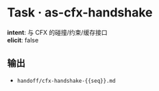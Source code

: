 # Task · as-cfx-handshake

**intent**: 与 CFX 的碰撞/约束/缓存接口  
**elicit**: false

## 输出

- `handoff/cfx-handshake-{{seq}}.md`
